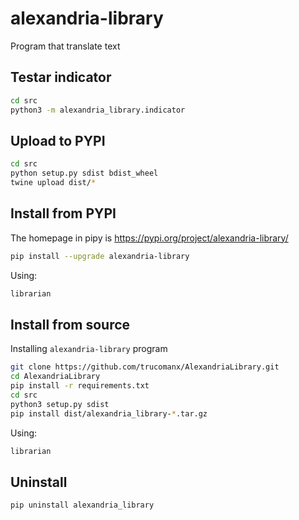# alexandria-library

Program that translate text

## Testar indicator

```bash
cd src
python3 -m alexandria_library.indicator
```

## Upload to PYPI

```bash
cd src
python setup.py sdist bdist_wheel
twine upload dist/*
```

## Install from PYPI

The homepage in pipy is https://pypi.org/project/alexandria-library/

```bash
pip install --upgrade alexandria-library
```

Using:

```bash
librarian
```

## Install from source
Installing `alexandria-library` program

```bash
git clone https://github.com/trucomanx/AlexandriaLibrary.git
cd AlexandriaLibrary
pip install -r requirements.txt
cd src
python3 setup.py sdist
pip install dist/alexandria_library-*.tar.gz
```
Using:

```bash
librarian
```

## Uninstall

```bash
pip uninstall alexandria_library
```
